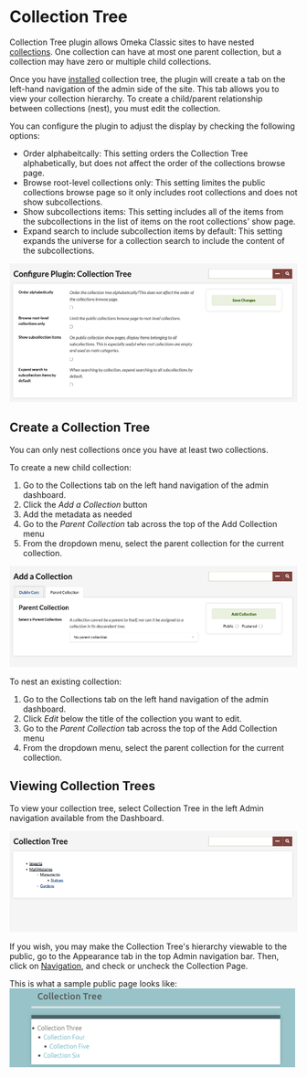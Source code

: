 # Collection Tree

Collection Tree plugin allows Omeka Classic sites to have nested [collections](../Content/Collections.md). One collection can have at most one parent collection, but a collection may have zero or multiple child collections.

Once you have [installed](../Admin/Adding_and_Managing_Plugins.md) collection tree, the plugin will create a tab on the left-hand navigation of the admin side of the site. This tab allows you to view your collection hierarchy. To create a child/parent relationship between collections (nest), you must edit the collection.

You can configure the plugin to adjust the display by checking the following options:

- Order alphabeitcally: This setting orders the Collection Tree alphabetically, but does not affect the order of the collections browse page.
- Browse root-level collections only: This setting limites the public collections browse page so it only includes root collections and does not show subcollections.
- Show subcollections items: This setting includes all of the items from the subcollections in the list of items on the root collections' show page.
- Expand search to include subcollection items by default: This setting expands the universe for a collection search to include the content of the subcollections.

![Configuration page for the Collection Tree plugin with none of the options selected](../doc_files/plugin_images/collectionTree_config.png)

## Create a Collection Tree

You can only nest collections once you have at least two collections. 

To create a new child collection:

1. Go to the Collections tab on the left hand navigation of the admin dashboard. 
1. Click the *Add a Collection* button
1. Add the metadata as needed
1. Go to the *Parent Collection* tab across the top of the Add Collection menu
1. From the dropdown menu, select the parent collection for the current collection. 

![Collection tree parent.png](../doc_files/plugin_images/Collection_tree_parent.png)

To nest an existing collection:

1. Go to the Collections tab on the left hand navigation of the admin dashboard. 
1. Click *Edit* below the title of the collection you want to edit.
1. Go to the *Parent Collection* tab across the top of the Add Collection menu
1. From the dropdown menu, select the parent collection for the current collection. 

## Viewing Collection Trees

To view your collection tree, select Collection Tree in the left Admin navigation available from the Dashboard.

![Collection tree hierarchy, seen on admin side](../doc_files/plugin_images/collectionTree_view.png)

If you wish, you may make the Collection Tree's hierarchy viewable to the public, go to the Appearance tab in the top Admin navigation bar. Then, click on [Navigation](../Admin/Appearance/Navigation.md), and check or uncheck the Collection Page. 

This is what a sample public page looks like:
![Collection tree hierarchy, seen on public side](../doc_files/plugin_images/collectionTree_pubview.png)

